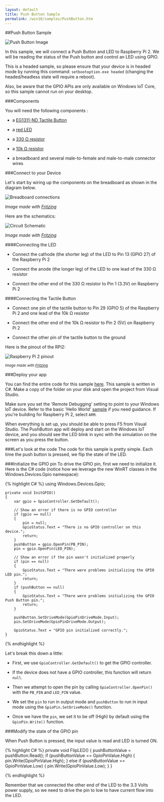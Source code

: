 ```yaml
---
layout: default
title: Push Button Sample
permalink: /win10/samples/PushButton.htm
---
```


##Push Button Sample

![Push Button Image]({{site.baseurl}}/images/PushButton/PushbuttonSample.jpg)

In this sample, we will connect a Push Button and LED to Raspberry Pi 2. We will be reading the status of the Push button and control an LED using GPIO.

This is a headed sample, so please ensure that your device is in headed
mode by running this command: `setbootoption.exe headed` (changing the headed/headless state will require a reboot).

Also, be aware that the GPIO APIs are only available on Windows IoT Core, so this sample cannot run on your desktop.


###Components

You will need the following components :

* a [EG1311-ND Tactile Button](http://www.digikey.com/product-detail/en/320.02E11.08BLK/EG1311-ND/101397)

* a [red LED](http://www.digikey.com/product-detail/en/C5SMF-RJS-CT0W0BB1/C5SMF-RJS-CT0W0BB1-ND/2341832)

* a [330 &#x2126; resistor](http://www.digikey.com/product-detail/en/CFR-25JB-52-330R/330QBK-ND/1636)

* a [10k &#x2126; resistor](http://www.digikey.com/product-detail/en/CFR-25JB-52-10K/10KQBK-ND/338)

* a breadboard and several male-to-female and male-to-male connector wires

###Connect to your Device

Let's start by wiring up the components on the breadboard as shown in the diagram below.

![Breadboard connections]({{site.baseurl}}/images/PushButton/PushButton_bb.png)

*Image made with [Fritzing](http://fritzing.org/)*


Here are the schematics:

![Circuit Schematic]({{site.baseurl}}/images/PushButton/PushButton_schem.png)

*Image made with [Fritzing](http://fritzing.org/)*

####Connecting the LED

* Connect the cathode (the shorter leg) of the LED to Pin 13 (GPIO 27) of the Raspberry Pi 2

* Connect the anode (the longer leg) of the LED to one lead of the 330 &#x2126; resistor

* Connect the other end of the 330 &#x2126; resistor to Pin 1 (3.3V) on Raspberry Pi 2

####Connecting the Tactile Button

* Connect one pin of the tactile button to Pin 29 (GPIO 5) of the Raspberry Pi 2 and one lead of the 10k &#x2126; resistor

* Connect the other end of the 10k &#x2126; resistor to Pin 2 (5V) on Raspberry Pi 2

* Connect the other pin of the tactile button to the ground


Here is the pinout of the RPi2:

![Raspberry Pi 2 pinout]({{site.baseurl}}/images/PinMappings/RP2_Pinout.png)

<sub>*Image made with [Fritzing](http://fritzing.org/)*</sub>

###Deploy your app

You can find the entire code for this sample [here](https://github.com/ms-iot/samples/tree/develop/PushButton/CS). This sample is written in C#. Make a copy of the folder on your disk and open the project from Visual Studio.

Make sure you set the 'Remote Debugging' setting to point to your Windows IoT device. Refer to the basic 'Hello World' [sample]({{site.baseurl}}/win10/samples/HelloWorld.htm) if you need guidance.
If you're building for Raspberry Pi 2, select `ARM`.

When everything is set up, you should be able to press F5 from Visual Studio. The PushButton app will deploy and start on the Windows IoT device, and you should see the LED blink in sync with the simulation on the screen as you press the button.


###Let's look at the code
The code for this sample is pretty simple. Each time the push button is pressed, we flip the state of the LED.

###Initialize the GPIO pin
To drive the GPIO pin, first we need to initialize it. Here is the C# code (notice how we leverage the new WinRT classes in the Windows.Devices.Gpio namespace):

{% highlight C# %}
using Windows.Devices.Gpio;

    private void InitGPIO()
    {
        var gpio = GpioController.GetDefault();

        // Show an error if there is no GPIO controller
        if (gpio == null)
        {
            pin = null;
            GpioStatus.Text = "There is no GPIO controller on this device.";
            return;
        }
        pushButton = gpio.OpenPin(PB_PIN);
        pin = gpio.OpenPin(LED_PIN);

        // Show an error if the pin wasn't initialized properly
        if (pin == null)
        {
            GpioStatus.Text = "There were problems initializing the GPIO LED pin.";
            return;
        }
        if (pushButton == null)
        {
            GpioStatus.Text = "There were problems initializing the GPIO Push Button pin.";
            return;
        }

        pushButton.SetDriveMode(GpioPinDriveMode.Input);
        pin.SetDriveMode(GpioPinDriveMode.Output);

        GpioStatus.Text = "GPIO pin initialized correctly.";
    }

{% endhighlight %}

Let's break this down a little:

* First, we use `GpioController.GetDefault()` to get the GPIO controller.

* If the device does not have a GPIO controller, this function will return `null`.

* Then we attempt to open the pin by calling `GpioController.OpenPin()` with the `PB_PIN` and `LED_PIN` value.

* We set the `pin` to run in output mode and `pushButton` to run in input mode using the `GpioPin.SetDriveMode()` function.

* Once we have the `pin`, we set it to be off (High) by default using the `GpioPin.Write()` function.


###Modify the state of the GPIO pin

When Push Button is pressed, the input value is read and LED is turned ON.

{% highlight C# %}
    private void FlipLED()
    {
        pushButtonValue = pushButton.Read();
        if (pushButtonValue == GpioPinValue.High)
        {
            pin.Write(GpioPinValue.High);
        }
        else if (pushButtonValue == GpioPinValue.Low)
        {
            pin.Write(GpioPinValue.Low);
        }
    }


{% endhighlight %}

Remember that we connected the other end of the LED to the 3.3 Volts power supply, so we need to drive the pin to low to have current flow into the LED.

